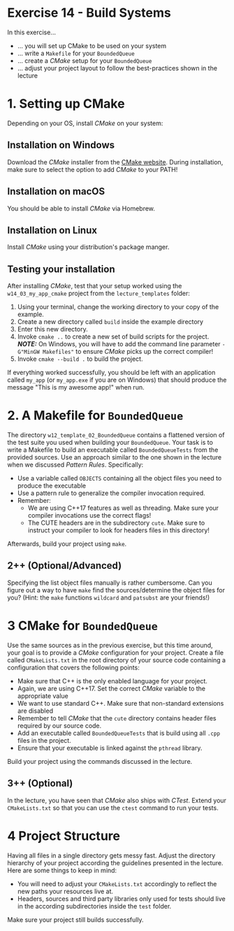 # Exercise 14 - Build Systems

In this exercise...

* ... you will set up CMake to be used on your system
* ... write a `Makefile` for your `BoundedQueue`
* ... create a *CMake* setup for your `BoundedQueue`
* ... adjust your project layout to follow the best-practices shown in the lecture

# 1. Setting up CMake

Depending on your OS, install *CMake* on your system:

## Installation on Windows

Download the *CMake* installer from the [CMake website](https://cmake.org/download/). During installation, make sure to select the option to add *CMake* to your PATH!

## Installation on macOS

You should be able to install *CMake* via Homebrew.

## Installation on Linux

Install *CMake* using your distribution's package manger.

## Testing your installation

After installing *CMake*, test that your setup worked using the `w14_03_my_app_cmake` project from the `lecture_templates` folder:

1. Using your terminal, change the working directory to your copy of the example.
2. Create a new directory called `build` inside the example directory
3. Enter this new directory.
4. Invoke `cmake ..` to create a new set of build scripts for the project. ***NOTE:*** On Windows, you will have to add the command line parameter `-G"MinGW Makefiles"` to ensure *CMake* picks up the correct compiler!
5. Invoke `cmake --build .` to build the project.

If everything worked successfully, you should be left with an application called `my_app` (or `my_app.exe` if you are on Windows) that should produce the message "This is my awesome app!" when run.

# 2. A Makefile for `BoundedQueue`

The directory `w12_template_02_BoundedQueue` contains a flattened version of the test suite you used when building your `BoundedQueue`. Your task is to write a Makefile to build an executable called `BoundedQueueTests` from the provided sources. Use an approach similar to the one shown in the lecture when we discussed *Pattern Rules*. Specifically:

* Use a variable called `OBJECTS` containing all the object files you need to produce the executable
* Use a pattern rule to generalize the compiler invocation required.
* Remember:
  * We are using C++17 features as well as threading. Make sure your compiler invocations use the correct flags!
  * The CUTE headers are in the subdirectory `cute`. Make sure to instruct your compiler to look for headers files in this directory!

Afterwards, build your project using `make`.

## 2++ (Optional/Advanced)

Specifying the list object files manually is rather cumbersome. Can you figure out a way to have `make` find the sources/determine the object files for you? (Hint: the `make` functions `wildcard` and `patsubst` are your friends!)

# 3 CMake for `BoundedQueue`

Use the same sources as in the previous exercise, but this time around, your goal is to provide a *CMake* configuration for your project. Create a file called `CMakeLists.txt` in the root directory of your source code containing a configuration that covers the following points:

* Make sure that C++ is the only enabled language for your project.
* Again, we are using C++17. Set the correct *CMake* variable to the appropriate value
* We want to use standard C++. Make sure that non-standard extensions are disabled
* Remember to tell *CMake* that the `cute` directory contains header files required by our source code.
* Add an executable called `BoundedQueueTests` that is build using all `.cpp` files in the project.
* Ensure that your executable is linked against the `pthread` library.

Build your project using the commands discussed in the lecture.

## 3++ (Optional)

In the lecture, you have seen that *CMake* also ships with *CTest*. Extend your `CMakeLists.txt` so that you can use the `ctest` command to run your tests.

# 4 Project Structure

Having all files in a single directory gets messy fast. Adjust the directory hierarchy of your project according the guidelines presented in the lecture. Here are some things to keep in mind:

* You will need to adjust your `CMakeLists.txt` accordingly to reflect the new paths your resources live at.
* Headers, sources and third party libraries only used for tests should live in the according subdirectories inside the `test` folder.

Make sure your project still builds successfully.

